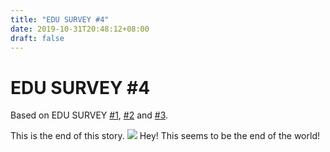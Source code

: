 ```yaml
---
title: "EDU SURVEY #4"
date: 2019-10-31T20:48:12+08:00
draft: false
---
```


# EDU SURVEY #4
Based on EDU SURVEY [#1](/blog/edu-survey-1), [#2](/blog/edu-survey-2) and [#3](/blog/edu-survey-3).

This is the end of this story.
![](http://cdn.nemoworks.info/ycao.cc/images/EDU-SURVEY-4.jpg)
Hey! This seems to be the end of the world!